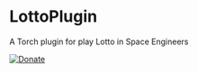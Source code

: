 # LottoPlugin
A Torch plugin for play Lotto in Space Engineers

[![Donate](https://img.shields.io/badge/Donate-PayPal-green.svg)](https://www.paypal.com/donate?hosted_button_id=QPYVC4AFUALEN)
